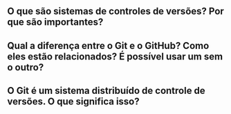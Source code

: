 ## O que são sistemas de controles de versões? Por que são importantes?

## Qual a diferença entre o Git e o GitHub? Como eles estão relacionados? É possível usar um sem o outro?

## O Git é um sistema distribuído de controle de versões. O que significa isso?

